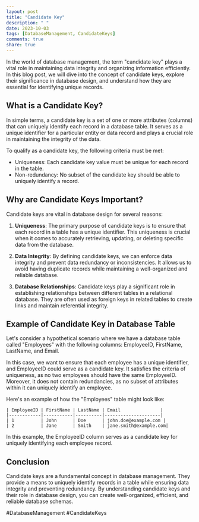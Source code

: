 ```yaml
---
layout: post
title: "Candidate Key"
description: " "
date: 2023-10-03
tags: [DatabaseManagement, CandidateKeys]
comments: true
share: true
---
```


In the world of database management, the term "candidate key" plays a vital role in maintaining data integrity and organizing information efficiently. In this blog post, we will dive into the concept of candidate keys, explore their significance in database design, and understand how they are essential for identifying unique records.

## What is a Candidate Key?

In simple terms, a candidate key is a set of one or more attributes (columns) that can uniquely identify each record in a database table. It serves as a unique identifier for a particular entity or data record and plays a crucial role in maintaining the integrity of the data. 

To qualify as a candidate key, the following criteria must be met:
- Uniqueness: Each candidate key value must be unique for each record in the table.
- Non-redundancy: No subset of the candidate key should be able to uniquely identify a record.

## Why are Candidate Keys Important?

Candidate keys are vital in database design for several reasons:

1. **Uniqueness**: The primary purpose of candidate keys is to ensure that each record in a table has a unique identifier. This uniqueness is crucial when it comes to accurately retrieving, updating, or deleting specific data from the database.

2. **Data Integrity**: By defining candidate keys, we can enforce data integrity and prevent data redundancy or inconsistencies. It allows us to avoid having duplicate records while maintaining a well-organized and reliable database.

3. **Database Relationships**: Candidate keys play a significant role in establishing relationships between different tables in a relational database. They are often used as foreign keys in related tables to create links and maintain referential integrity.

## Example of Candidate Key in Database Table

Let's consider a hypothetical scenario where we have a database table called "Employees" with the following columns: EmployeeID, FirstName, LastName, and Email. 

In this case, we want to ensure that each employee has a unique identifier, and EmployeeID could serve as a candidate key. It satisfies the criteria of uniqueness, as no two employees should have the same EmployeeID. Moreover, it does not contain redundancies, as no subset of attributes within it can uniquely identify an employee.

Here's an example of how the "Employees" table might look like:

```
| EmployeeID | FirstName | LastName | Email               |
|------------|-----------|----------|---------------------|
| 1          | John      | Doe      | john.doe@example.com |
| 2          | Jane      | Smith    | jane.smith@example.com|
```

In this example, the EmployeeID column serves as a candidate key for uniquely identifying each employee record.

## Conclusion

Candidate keys are a fundamental concept in database management. They provide a means to uniquely identify records in a table while ensuring data integrity and preventing redundancy. By understanding candidate keys and their role in database design, you can create well-organized, efficient, and reliable database schemas.

#DatabaseManagement #CandidateKeys